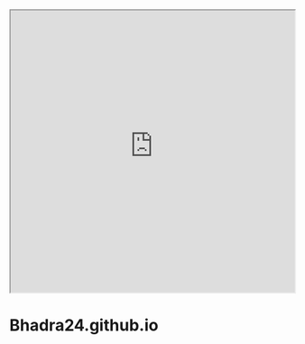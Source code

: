 <iframe src="https://raw.githubusercontent.com/Bhadra24/Bhadra24.github.io/main/index.html" width="100%" height="500px"></iframe>


# Bhadra24.github.io

